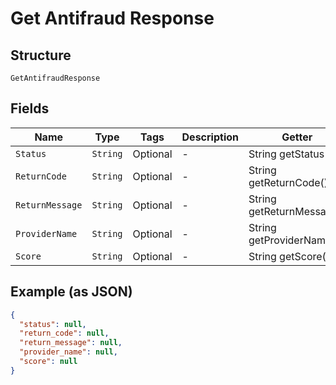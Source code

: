 
# Get Antifraud Response

## Structure

`GetAntifraudResponse`

## Fields

| Name | Type | Tags | Description | Getter | Setter |
|  --- | --- | --- | --- | --- | --- |
| `Status` | `String` | Optional | - | String getStatus() | setStatus(String status) |
| `ReturnCode` | `String` | Optional | - | String getReturnCode() | setReturnCode(String returnCode) |
| `ReturnMessage` | `String` | Optional | - | String getReturnMessage() | setReturnMessage(String returnMessage) |
| `ProviderName` | `String` | Optional | - | String getProviderName() | setProviderName(String providerName) |
| `Score` | `String` | Optional | - | String getScore() | setScore(String score) |

## Example (as JSON)

```json
{
  "status": null,
  "return_code": null,
  "return_message": null,
  "provider_name": null,
  "score": null
}
```

